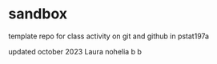 # sandbox

template repo for class activity on git and github in pstat197a

updated october 2023
Laura
nohelia
b
b
